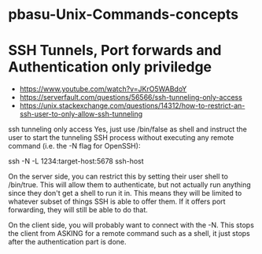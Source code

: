 # pbasu-Unix-Commands-concepts

# SSH Tunnels, Port forwards and Authentication only priviledge
* https://www.youtube.com/watch?v=JKrO5WABdoY
* https://serverfault.com/questions/56566/ssh-tunneling-only-access
* https://unix.stackexchange.com/questions/14312/how-to-restrict-an-ssh-user-to-only-allow-ssh-tunneling

ssh tunneling only access
Yes, just use /bin/false as shell and instruct the user to start the tunneling SSH process without executing any remote command (i.e. the -N flag for OpenSSH):

ssh -N -L 1234:target-host:5678 ssh-host

On the server side, you can restrict this by setting their user shell to /bin/true. This will allow them to authenticate, but not actually run anything since they don't get a shell to run it in. This means they will be limited to whatever subset of things SSH is able to offer them. If it offers port forwarding, they will still be able to do that.

On the client side, you will probably want to connect with the -N. This stops the client from ASKING for a remote command such as a shell, it just stops after the authentication part is done.

